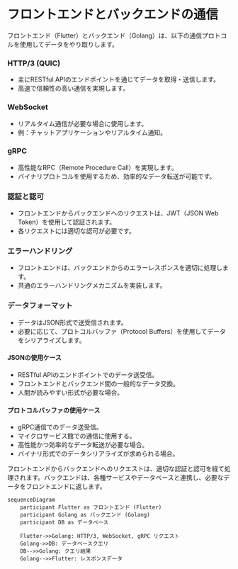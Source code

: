 # フロントエンドとバックエンドの通信

フロントエンド（Flutter）とバックエンド（Golang）は、以下の通信プロトコルを使用してデータをやり取りします。

### HTTP/3 (QUIC)
- 主にRESTful APIのエンドポイントを通じてデータを取得・送信します。
- 高速で信頼性の高い通信を実現します。

### WebSocket
- リアルタイム通信が必要な場合に使用します。
- 例：チャットアプリケーションやリアルタイム通知。

### gRPC
- 高性能なRPC（Remote Procedure Call）を実現します。
- バイナリプロトコルを使用するため、効率的なデータ転送が可能です。

### 認証と認可
- フロントエンドからバックエンドへのリクエストは、JWT（JSON Web Token）を使用して認証されます。
- 各リクエストには適切な認可が必要です。

### エラーハンドリング
- フロントエンドは、バックエンドからのエラーレスポンスを適切に処理します。
- 共通のエラーハンドリングメカニズムを実装します。

### データフォーマット
- データはJSON形式で送受信されます。
- 必要に応じて、プロトコルバッファ（Protocol Buffers）を使用してデータをシリアライズします。

#### JSONの使用ケース
- RESTful APIのエンドポイントでのデータ送受信。
- フロントエンドとバックエンド間の一般的なデータ交換。
- 人間が読みやすい形式が必要な場合。

#### プロトコルバッファの使用ケース
- gRPC通信でのデータ送受信。
- マイクロサービス館での通信に使用する。
- 高性能かつ効率的なデータ転送が必要な場合。
- バイナリ形式でのデータシリアライズが求められる場合。

フロントエンドからバックエンドへのリクエストは、適切な認証と認可を経て処理されます。バックエンドは、各種サービスやデータベースと連携し、必要なデータをフロントエンドに返します。

```mermaid
sequenceDiagram
    participant Flutter as フロントエンド (Flutter)
    participant Golang as バックエンド (Golang)
    participant DB as データベース

    Flutter->>Golang: HTTP/3, WebSocket, gRPC リクエスト
    Golang->>DB: データベースクエリ
    DB-->>Golang: クエリ結果
    Golang-->>Flutter: レスポンスデータ
```
